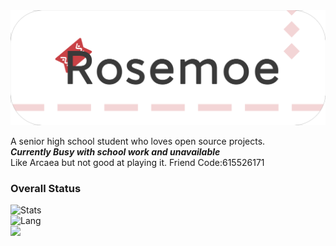 <img src="/banner.png"/>

A senior high school student who loves open source projects.   
***Currently Busy with school work and unavailable***   
Like Arcaea but not good at playing it. Friend Code:615526171
### Overall Status
![Stats](https://github-readme-stats.vercel.app/api?username=Rosemoe&show_icons=true&icon_color=990000&title_color=990000)    
![Lang](https://github-readme-stats.vercel.app/api/top-langs/?username=Rosemoe&layout=compact&title_color=990000&hide=javascript,html,css)   
![](https://komarev.com/ghpvc/?username=Rosemoe)  
